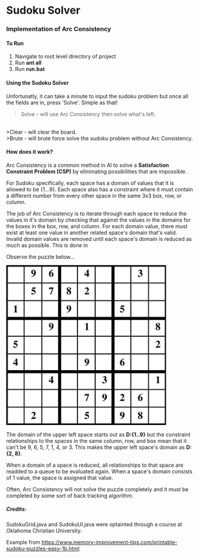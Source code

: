# Sudoku Solver

### Implementation of Arc Consistency

#### To Run

1. Navigate to root level directory of project
2. Run **ant all**
3. Run **run.bat**

#### Using the Sudoku Solver

Unfortunatly, it can take a minute to input the sudoku problem but once all the fields are in, press 'Solve'. Simple as that!

>Solve - will use Arc Consistency then solve what's left.
<br>
>Clear - will clear the board.
<br>
>Brute - will brute force solve the sudoku problem without Arc Consistency.

#### How does it work?

Arc Consistency is a common method in AI to solve a **Satisfaction Constraint Problem (CSP)** by eliminating possibilities that are impossible. <br>

For Sudoku specifically, each space has a domain of values that it is allowed to be {1...9}. Each space also has a constraint where it must contain a different number from every other space in the same 3x3 box, row, or column. 

The job of Arc Consistency is to iterate through each space to reduce the values in it's domain by checking that against the values in the domains for the boxes in the box, row, and column. For each domain value, there must exist at least one value in another related space's domain that's valid. Invalid domain values are removed until each space's domain is reduced as much as possible. This is done in

Observe the puzzle below...

![alt text](docs/ExamplePuzzle.png)

The domain of the upper left space starts out as **D:{1..9}** but the constraint relationships to the spaces in the same column, row, and box mean that it can't be 9, 6, 5, 7, 1, 4, or 3. This makes the upper left space's domain as **D:{2, 8}**. 

When a domain of a space is reduced, all relationships to that space are readded to a queue to be evaluated again. When a space's domain consists of 1 value, the space is assigned that value. 

Often, Arc Consistency will not solve the puzzle completely and it must be completed by some sort of back tracking algorithm.

##### Credits:
SudokuGrid.java and SudokuUI.java were optainted through a course at Oklahoma Christian University.

Example from https://www.memory-improvement-tips.com/printable-sudoku-puzzles-easy-1b.html